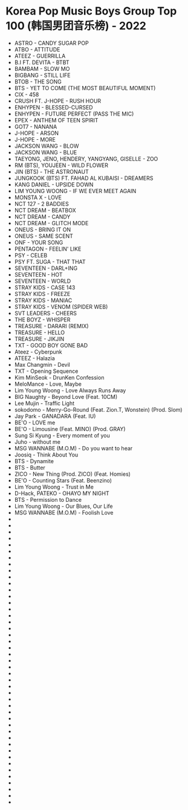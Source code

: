 # Korea Pop Music Boys Group Top 100 (韩国男团音乐榜) - 2022

- ASTRO - CANDY SUGAR POP
- ATBO - ATTITUDE
- ATEEZ - GUERRILLA
- B.I FT. DEVITA - BTBT
- BAMBAM - SLOW MO
- BIGBANG - STILL LIFE
- BTOB - THE SONG
- BTS - YET TO COME (THE MOST BEAUTIFUL MOMENT)
- CIX - 458
- CRUSH FT. J-HOPE - RUSH HOUR
- ENHYPEN - BLESSED-CURSED
- ENHYPEN - FUTURE PERFECT (PASS THE MIC)
- EPEX - ANTHEM OF TEEN SPIRIT
- GOT7 - NANANA
- J-HOPE - ARSON
- J-HOPE - MORE
- JACKSON WANG - BLOW
- JACKSON WANG - BLUE
- TAEYONG, JENO, HENDERY, YANGYANG, GISELLE - ZOO
- RM (BTS), YOUJEEN - WILD FLOWER
- JIN (BTS) - THE ASTRONAUT
- JUNGKOOK (BTS) FT. FAHAD AL KUBAISI - DREAMERS
- KANG DANIEL - UPSIDE DOWN
- LIM YOUNG WOONG - IF WE EVER MEET AGAIN
- MONSTA X - LOVE
- NCT 127 - 2 BADDIES
- NCT DREAM - BEATBOX
- NCT DREAM - CANDY
- NCT DREAM - GLITCH MODE
- ONEUS - BRING IT ON
- ONEUS - SAME SCENT
- ONF - YOUR SONG
- PENTAGON - FEELIN' LIKE
- PSY - CELEB
- PSY FT. SUGA - THAT THAT
- SEVENTEEN - DARL+ING
- SEVENTEEN - HOT
- SEVENTEEN - WORLD
- STRAY KIDS - CASE 143
- STRAY KIDS - FREEZE
- STRAY KIDS - MANIAC
- STRAY KIDS - VENOM (SPIDER WEB)
- SVT LEADERS - CHEERS
- THE BOYZ - WHISPER
- TREASURE - DARARI (REMIX)
- TREASURE - HELLO
- TREASURE - JIKJIN
- TXT - GOOD BOY GONE BAD
- Ateez - Cyberpunk
- ATEEZ - Halazia
- Max Changmin - Devil
- TXT - Opening Sequence
- Kim MinSeok - DrunKen Confession
- MeloMance - Love, Maybe
- Lim Young Woong - Love Always Runs Away
- BIG Naughty - Beyond Love (Feat. 10CM)
- Lee Mujin - Traffic Light
- sokodomo - Merry-Go-Round (Feat. Zion.T, Wonstein) (Prod. Slom)
- Jay Park - GANADARA (Feat. IU)
- BE'O - LOVE me
- BE'O - Limousine (Feat. MINO) (Prod. GRAY)
- Sung Si Kyung - Every moment of you
- Juho - without me
- MSG WANNABE (M.O.M) - Do you want to hear
- Joosiq - Think About You
- BTS - Dynamite
- BTS - Butter
- ZICO - New Thing (Prod. ZICO) (Feat. Homies)
- BE'O - Counting Stars (Feat. Beenzino)
- Lim Young Woong - Trust in Me
- D-Hack, PATEKO - OHAYO MY NIGHT
- BTS - Permission to Dance
- Lim Young Woong - Our Blues, Our Life
- MSG WANNABE (M.O.M) - Foolish Love
- 
- 
- 
- 
- 
- 
- 
- 
- 
- 
- 
- 
- 
- 
- 
- 
- 
- 
- 
- 
- 
- 
- 
- 
- 
- 
- 
- 
- 
- 
- 
- 
- 
- 
- 
- 
- 
- 
- 
- 
- 
- 
- 
- 
- 







